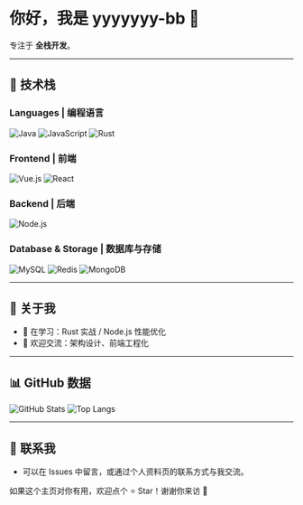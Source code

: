 # 你好，我是 yyyyyyy-bb 👋

专注于 **全栈开发**。

---

## 🚀 技术栈
### Languages | 编程语言
![Java](https://img.shields.io/badge/Java-007396?style=for-the-badge&logo=openjdk&logoColor=white)
![JavaScript](https://img.shields.io/badge/JavaScript-F7DF1E?style=for-the-badge&logo=javascript&logoColor=000)
![Rust](https://img.shields.io/badge/Rust-000000?style=for-the-badge&logo=rust&logoColor=white)

### Frontend | 前端
![Vue.js](https://img.shields.io/badge/Vue.js-4FC08D?style=for-the-badge&logo=vuedotjs&logoColor=white)
![React](https://img.shields.io/badge/React-61DAFB?style=for-the-badge&logo=react&logoColor=000)

### Backend | 后端
![Node.js](https://img.shields.io/badge/Node.js-339933?style=for-the-badge&logo=nodedotjs&logoColor=white)

### Database & Storage | 数据库与存储
![MySQL](https://img.shields.io/badge/MySQL-4479A1?style=for-the-badge&logo=mysql&logoColor=white)
![Redis](https://img.shields.io/badge/Redis-DC382D?style=for-the-badge&logo=redis&logoColor=white)
![MongoDB](https://img.shields.io/badge/MongoDB-47A248?style=for-the-badge&logo=mongodb&logoColor=white)

---

## 🧩 关于我
- 🌱 在学习：Rust 实战 / Node.js 性能优化
- 💬 欢迎交流：架构设计、前端工程化

---

## 📊 GitHub 数据
  
![GitHub Stats](https://github-readme-stats.vercel.app/api?username=yyyyyyy-bb&show_icons=true&hide_border=true)
![Top Langs](https://github-readme-stats.vercel.app/api/top-langs/?username=yyyyyyy-bb&layout=compact&hide_border=true)

---

## 🤝 联系我
- 可以在 Issues 中留言，或通过个人资料页的联系方式与我交流。

如果这个主页对你有用，欢迎点个 ⭐ Star！谢谢你来访 🙌
